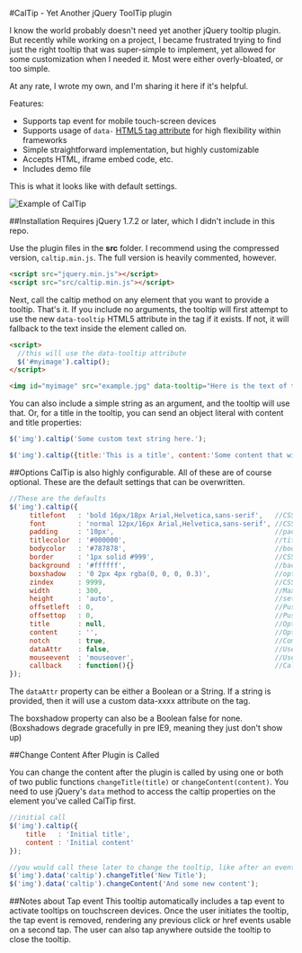#CalTip - Yet Another jQuery ToolTip plugin

I know the world probably doesn't need yet another jQuery tooltip plugin. But recently while working on a project, I became frustrated trying to find just the right tooltip that was super-simple to implement, yet allowed for some customization when I needed it. Most were either overly-bloated, or too simple. 

At any rate, I wrote my own, and I'm sharing it here if it's helpful. 

Features:
* Supports tap event for mobile touch-screen devices
* Supports usage of `data-` [HTML5 tag attribute](http://ejohn.org/blog/html-5-data-attributes/) for high flexibility within frameworks
* Simple straightforward implementation, but highly customizable
* Accepts HTML, iframe embed code, etc.
* Includes demo file

This is what it looks like with default settings.

![Example of CalTip](https://raw.github.com/jrue/CalTip/master/demo/example.jpg "Example of CalTip tooltip")

##Installation
Requires jQuery 1.7.2 or later, which I didn't include in this repo.

Use the plugin files in the **src** folder. I recommend using the compressed version, `caltip.min.js`. The full version is heavily commented, however.
```html
<script src="jquery.min.js"></script>
<script src="src/caltip.min.js"></script>
```
Next, call the caltip method on any element that you want to provide a tooltip. That's it. If you include no arguments, the tooltip will first attempt to use the new `data-tooltip` HTML5 attribute in the tag if it exists. If not, it will fallback to the text inside the element called on.
```html
<script>
  //this will use the data-tooltip attribute
  $('#myimage').caltip();
</script>

<img id="myimage" src="example.jpg" data-tooltip="Here is the text of the tooltip" />
```

You can also include a simple string as an argument, and the tooltip will use that. Or, for a title in the tooltip, you can send an object literal with content and title properties:
```javascript
$('img').caltip('Some custom text string here.');

$('img').caltip({title:'This is a title', content:'Some content that will display below the title'});
```

##Options
CalTip is also highly configurable. All of these are of course optional. These are the default settings that can be overwritten.
```javascript
//These are the defaults
$('img').caltip({
     titlefont   : 'bold 16px/18px Arial,Helvetica,sans-serif',   //CSS font for title
     font        : 'normal 12px/16px Arial,Helvetica,sans-serif', //CSS font for body
     padding     : '10px',                                        //padding from box edges
     titlecolor  : '#000000',                                     //title color
     bodycolor   : '#787878',                                     //body color
     border      : '1px solid #999',                              //CSS border, set to 'none' for none
     background  : '#ffffff',                                     //background color
     boxshadow   : '0 2px 4px rgba(0, 0, 0, 0.3)',                //optional CSS3 boxshadow. Set false for none
     zindex      : 9999,                                          //CSS zindex property
     width       : 300,                                           //Maximum width of tooltip
     height      : 'auto',                                        //set a defined height
     offsetleft  : 0,                                             //Push tooltip additional pixels to the left
     offsettop   : 0,                                             //Push tooltip additional pixels downward
     title       : null,                                          //Optional title string
     content     : '',                                            //Optional content string
     notch       : true,                                          //Coming soon
     dataAttr    : false,                                         //Use custom data attribute, i.e. data-something
     mouseevent  : 'mouseover',                                   //Use different event handler
     callback    : function(){}                                   //Callback after tooltip is activated
});
```
The `dataAttr` property can be either a Boolean or a String. If a string is provided, then it will use a custom data-xxxx attribute on the tag. 

The boxshadow property can also be a Boolean false for none. (Boxshadows degrade gracefully in pre IE9, meaning they just don't show up)

##Change Content After Plugin is Called

You can change the content after the plugin is called by using one or both of two public functions `changeTitle(title)` or `changeContent(content)`. You need to use jQuery's `data` method to access the caltip properties on the element you've called CalTip first.
```javascript
//initial call
$('img').caltip({
    title   : 'Initial title',
    content : 'Initial content'
});

//you would call these later to change the tooltip, like after an event or button click.
$('img').data('caltip').changeTitle('New Title');
$('img').data('caltip').changeContent('And some new content');
```

##Notes about Tap event
This tooltip automatically includes a tap event to activate tooltips on touchscreen devices. Once the user initiates the tooltip, the tap event is removed, rendering any previous click or href events usable on a second tap. The user can also tap anywhere outside the tooltip to close the tooltip.
